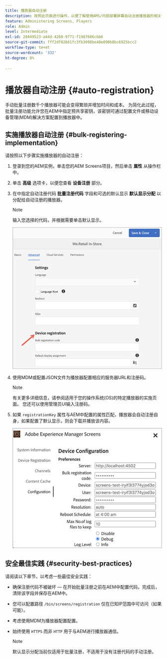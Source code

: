 ```yaml
---
title: 播放器自动注册
description: 按照此页面进行操作，以便了解使用AMS/内部部署屏幕自动注册播放器的相关信息。
feature: Administering Screens, Players
role: Admin
level: Intermediate
exl-id: 28449523-a44d-4260-9771-f1987686cbb6
source-git-commit: fff2df02661fc3fb3098be40e090b8bc6925bcc2
workflow-type: tm+mt
source-wordcount: '332'
ht-degree: 0%

---
```


# 播放器自动注册 {#auto-registration}

手动批量注册数千个播放器可能会变得繁琐并增加时间和成本。 为简化此过程，批量注册功能允许您在AEM中指定预共享密钥，该密钥可通过配置文件或移动设备管理(MDM)解决方案配置到播放器中。

## 实施播放器自动注册 {#bulk-registering-implementation}

请按照以下步骤实施播放器的自动注册：

1. 登录到您的AEM实例，单击您的AEM Screens项目，然后单击 **属性** 从操作栏中。
1. 单击 **高级** 选项卡，以便您查看 **设备注册** 部分。

1. 在中指定自动注册代码 **批量注册代码** 字段和可选的默认显示 **默认显示分配** 以分配给自动注册的播放器。

   >[!NOTE]
   >输入您选择的代码，并根据需要单击默认显示。

   ![图像](/help/user-guide/assets/auto-registration/auto-register1.png)
1. 使用MDM或配置JSON文件为播放器配置相应的服务器URL和注册码。

   >[!NOTE]
   >有关更多详细信息，请参阅适用于您的操作系统(OS)的特定播放器的实施页面。 您还可以使用管理员UI输入注册码。

1. 如果 `registrationKey` 属性与AEM中配置的属性匹配，播放器会自动注册自身，如果配置了默认显示，则会下载并播放该内容。

   ![图像](/help/user-guide/assets/auto-registration/auto-register2.png)

## 安全最佳实践 {#security-best-practices}

请阅读以下章节，以考虑一些最佳安全实践：

* 确保注册代码不被破坏 — 在开始批量注册之前在AEM中配置代码，完成后，清除该字段并保存在AEM中。

* 您可以配置路径 `/bin/screens/registration` 仅在已知IP范围中可访问（如果可能）。

* 考虑使用MDM为播放器配置配置。

* 始终使用 `HTTPS` 而非 `HTTP` 用于与AEM进行播放器通信。

  >[!NOTE]
  >默认显示分配当前仅适用于批量注册，不适用于没有注册代码的手动注册。

